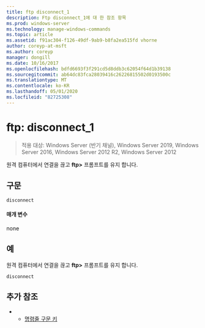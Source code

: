 ```yaml
---
title: ftp disconnect_1
description: Ftp disconnect_1에 대 한 참조 항목
ms.prod: windows-server
ms.technology: manage-windows-commands
ms.topic: article
ms.assetid: f91ac304-f126-49df-9ab9-b8fa2ea515fd vhorne
author: coreyp-at-msft
ms.author: coreyp
manager: dongill
ms.date: 10/16/2017
ms.openlocfilehash: bdfd6693f3f291cd5d8ddb3c62054f64d1b39138
ms.sourcegitcommit: ab64dc83fca28039416c26226815502d0193500c
ms.translationtype: MT
ms.contentlocale: ko-KR
ms.lasthandoff: 05/01/2020
ms.locfileid: "82725308"
---
```

# <a name="ftp-disconnect_1"></a>ftp: disconnect_1

> 적용 대상: Windows Server (반기 채널), Windows Server 2019, Windows Server 2016, Windows Server 2012 R2, Windows Server 2012

원격 컴퓨터에서 연결을 끊고 **ftp>** 프롬프트를 유지 합니다.   
## <a name="syntax"></a>구문  
```  
disconnect  
```  
#### <a name="parameters"></a>매개 변수  
none  
## <a name="examples"></a>예  
원격 컴퓨터에서 연결을 끊고 **ftp>** 프롬프트를 유지 합니다.  
```  
disconnect  
```  
## <a name="additional-references"></a>추가 참조  
-   - [명령줄 구문 키](command-line-syntax-key.md)  
